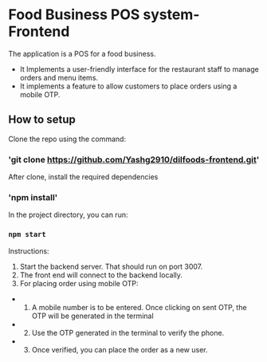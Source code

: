 # Food Business POS system- Frontend 

The application is a POS for a food business. 
* It Implements a user-friendly interface for the restaurant staff to manage orders and menu
items. 
* It implements a feature to allow customers to place orders using a mobile OTP.

## How to setup

Clone the repo using the command:

### 'git clone https://github.com/Yashg2910/dilfoods-frontend.git'

After clone, install the required dependencies

### 'npm install'
In the project directory, you can run:

### `npm start`



Instructions:
1. Start the backend server. That should run on port 3007. 
2. The front end will connect to the backend locally.
3. For placing order using mobile OTP:
* 1. A mobile number is to be entered. Once clicking on sent OTP, the OTP will be generated in the terminal
* 2. Use the OTP generated in the terminal to verify the phone.
* 3. Once verified, you can place the order as a new user.
